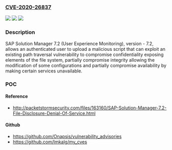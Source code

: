 ### [CVE-2020-26837](https://cve.mitre.org/cgi-bin/cvename.cgi?name=CVE-2020-26837)
![](https://img.shields.io/static/v1?label=Product&message=SAP%20Solution%20Manager%20(User%20Experience%20Monitoring)&color=blue)
![](https://img.shields.io/static/v1?label=Version&message=%3C7.20%20&color=brighgreen)
![](https://img.shields.io/static/v1?label=Vulnerability&message=Path%20Traversal&color=brighgreen)

### Description

SAP Solution Manager 7.2 (User Experience Monitoring), version - 7.2, allows an authenticated user to upload a malicious script that can exploit an existing path traversal vulnerability to compromise confidentiality exposing elements of the file system, partially compromise integrity allowing the modification of some configurations and partially compromise availability by making certain services unavailable.

### POC

#### Reference
- http://packetstormsecurity.com/files/163160/SAP-Solution-Manager-7.2-File-Disclosure-Denial-Of-Service.html

#### Github
- https://github.com/Onapsis/vulnerability_advisories
- https://github.com/lmkalg/my_cves

